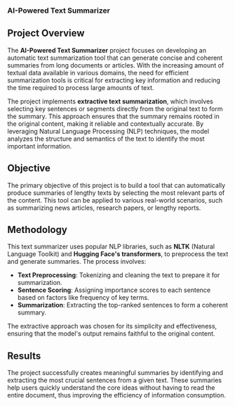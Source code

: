 

### **AI-Powered Text Summarizer**

## Project Overview
The **AI-Powered Text Summarizer** project focuses on developing an automatic text summarization tool that can generate concise and coherent summaries from long documents or articles. With the increasing amount of textual data available in various domains, the need for efficient summarization tools is critical for extracting key information and reducing the time required to process large amounts of text.

The project implements **extractive text summarization**, which involves selecting key sentences or segments directly from the original text to form the summary. This approach ensures that the summary remains rooted in the original content, making it reliable and contextually accurate. By leveraging Natural Language Processing (NLP) techniques, the model analyzes the structure and semantics of the text to identify the most important information.

## Objective
The primary objective of this project is to build a tool that can automatically produce summaries of lengthy texts by selecting the most relevant parts of the content. This tool can be applied to various real-world scenarios, such as summarizing news articles, research papers, or lengthy reports.

## Methodology
This text summarizer uses popular NLP libraries, such as **NLTK** (Natural Language Toolkit) and **Hugging Face's transformers**, to preprocess the text and generate summaries. The process involves:
- **Text Preprocessing**: Tokenizing and cleaning the text to prepare it for summarization.
- **Sentence Scoring**: Assigning importance scores to each sentence based on factors like frequency of key terms.
- **Summarization**: Extracting the top-ranked sentences to form a coherent summary.

The extractive approach was chosen for its simplicity and effectiveness, ensuring that the model's output remains faithful to the original content.

## Results
The project successfully creates meaningful summaries by identifying and extracting the most crucial sentences from a given text. These summaries help users quickly understand the core ideas without having to read the entire document, thus improving the efficiency of information consumption.

